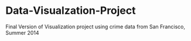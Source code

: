 # Data-Visualzation-Project
Final Version of Visualization project using crime data from San Francisco, Summer 2014
